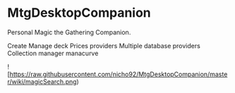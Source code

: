 # MtgDesktopCompanion
Personal Magic the Gathering Companion.

Create Manage deck
Prices providers
Multiple database providers
Collection manager
manacurve



![https://raw.githubusercontent.com/nicho92/MtgDesktopCompanion/master/wiki/magicSearch.png)
